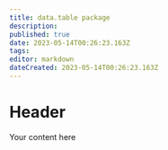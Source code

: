 ```yaml
---
title: data.table package
description: 
published: true
date: 2023-05-14T00:26:23.163Z
tags: 
editor: markdown
dateCreated: 2023-05-14T00:26:23.163Z
---
```


# Header
Your content here